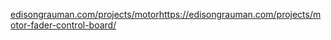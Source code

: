 [edisongrauman.com/projects/motor](https://edisongrauman.com/projects/motor-fader-control-board/)https://edisongrauman.com/projects/motor-fader-control-board/
